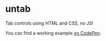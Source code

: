 untab
=====

Tab controls using HTML and CSS, no JS!

You can find a working example [on CodePen](http://codepen.io/bevacqua/full/qxnDw).
